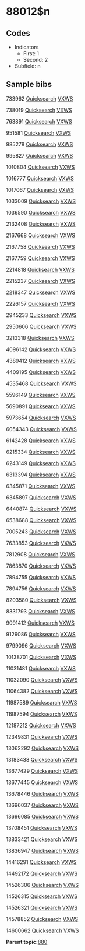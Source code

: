 # 88012$n

## Codes

-   Indicators
    -   First: 1
    -   Second: 2
-   Subfield: n

## Sample bibs

733962 [Quicksearch](https://search.library.yale.edu/catalog/733962) [VXWS](http://prodorbis.library.yale.edu:7014/vxws/GetHoldingsService?bibId=733962)

738019 [Quicksearch](https://search.library.yale.edu/catalog/738019) [VXWS](http://prodorbis.library.yale.edu:7014/vxws/GetHoldingsService?bibId=738019)

763891 [Quicksearch](https://search.library.yale.edu/catalog/763891) [VXWS](http://prodorbis.library.yale.edu:7014/vxws/GetHoldingsService?bibId=763891)

951581 [Quicksearch](https://search.library.yale.edu/catalog/951581) [VXWS](http://prodorbis.library.yale.edu:7014/vxws/GetHoldingsService?bibId=951581)

985278 [Quicksearch](https://search.library.yale.edu/catalog/985278) [VXWS](http://prodorbis.library.yale.edu:7014/vxws/GetHoldingsService?bibId=985278)

995827 [Quicksearch](https://search.library.yale.edu/catalog/995827) [VXWS](http://prodorbis.library.yale.edu:7014/vxws/GetHoldingsService?bibId=995827)

1010804 [Quicksearch](https://search.library.yale.edu/catalog/1010804) [VXWS](http://prodorbis.library.yale.edu:7014/vxws/GetHoldingsService?bibId=1010804)

1016777 [Quicksearch](https://search.library.yale.edu/catalog/1016777) [VXWS](http://prodorbis.library.yale.edu:7014/vxws/GetHoldingsService?bibId=1016777)

1017067 [Quicksearch](https://search.library.yale.edu/catalog/1017067) [VXWS](http://prodorbis.library.yale.edu:7014/vxws/GetHoldingsService?bibId=1017067)

1033009 [Quicksearch](https://search.library.yale.edu/catalog/1033009) [VXWS](http://prodorbis.library.yale.edu:7014/vxws/GetHoldingsService?bibId=1033009)

1036590 [Quicksearch](https://search.library.yale.edu/catalog/1036590) [VXWS](http://prodorbis.library.yale.edu:7014/vxws/GetHoldingsService?bibId=1036590)

2132408 [Quicksearch](https://search.library.yale.edu/catalog/2132408) [VXWS](http://prodorbis.library.yale.edu:7014/vxws/GetHoldingsService?bibId=2132408)

2167668 [Quicksearch](https://search.library.yale.edu/catalog/2167668) [VXWS](http://prodorbis.library.yale.edu:7014/vxws/GetHoldingsService?bibId=2167668)

2167758 [Quicksearch](https://search.library.yale.edu/catalog/2167758) [VXWS](http://prodorbis.library.yale.edu:7014/vxws/GetHoldingsService?bibId=2167758)

2167759 [Quicksearch](https://search.library.yale.edu/catalog/2167759) [VXWS](http://prodorbis.library.yale.edu:7014/vxws/GetHoldingsService?bibId=2167759)

2214818 [Quicksearch](https://search.library.yale.edu/catalog/2214818) [VXWS](http://prodorbis.library.yale.edu:7014/vxws/GetHoldingsService?bibId=2214818)

2215237 [Quicksearch](https://search.library.yale.edu/catalog/2215237) [VXWS](http://prodorbis.library.yale.edu:7014/vxws/GetHoldingsService?bibId=2215237)

2218347 [Quicksearch](https://search.library.yale.edu/catalog/2218347) [VXWS](http://prodorbis.library.yale.edu:7014/vxws/GetHoldingsService?bibId=2218347)

2226157 [Quicksearch](https://search.library.yale.edu/catalog/2226157) [VXWS](http://prodorbis.library.yale.edu:7014/vxws/GetHoldingsService?bibId=2226157)

2945233 [Quicksearch](https://search.library.yale.edu/catalog/2945233) [VXWS](http://prodorbis.library.yale.edu:7014/vxws/GetHoldingsService?bibId=2945233)

2950606 [Quicksearch](https://search.library.yale.edu/catalog/2950606) [VXWS](http://prodorbis.library.yale.edu:7014/vxws/GetHoldingsService?bibId=2950606)

3213318 [Quicksearch](https://search.library.yale.edu/catalog/3213318) [VXWS](http://prodorbis.library.yale.edu:7014/vxws/GetHoldingsService?bibId=3213318)

4096142 [Quicksearch](https://search.library.yale.edu/catalog/4096142) [VXWS](http://prodorbis.library.yale.edu:7014/vxws/GetHoldingsService?bibId=4096142)

4389412 [Quicksearch](https://search.library.yale.edu/catalog/4389412) [VXWS](http://prodorbis.library.yale.edu:7014/vxws/GetHoldingsService?bibId=4389412)

4409195 [Quicksearch](https://search.library.yale.edu/catalog/4409195) [VXWS](http://prodorbis.library.yale.edu:7014/vxws/GetHoldingsService?bibId=4409195)

4535468 [Quicksearch](https://search.library.yale.edu/catalog/4535468) [VXWS](http://prodorbis.library.yale.edu:7014/vxws/GetHoldingsService?bibId=4535468)

5596149 [Quicksearch](https://search.library.yale.edu/catalog/5596149) [VXWS](http://prodorbis.library.yale.edu:7014/vxws/GetHoldingsService?bibId=5596149)

5690891 [Quicksearch](https://search.library.yale.edu/catalog/5690891) [VXWS](http://prodorbis.library.yale.edu:7014/vxws/GetHoldingsService?bibId=5690891)

5973654 [Quicksearch](https://search.library.yale.edu/catalog/5973654) [VXWS](http://prodorbis.library.yale.edu:7014/vxws/GetHoldingsService?bibId=5973654)

6054343 [Quicksearch](https://search.library.yale.edu/catalog/6054343) [VXWS](http://prodorbis.library.yale.edu:7014/vxws/GetHoldingsService?bibId=6054343)

6142428 [Quicksearch](https://search.library.yale.edu/catalog/6142428) [VXWS](http://prodorbis.library.yale.edu:7014/vxws/GetHoldingsService?bibId=6142428)

6215334 [Quicksearch](https://search.library.yale.edu/catalog/6215334) [VXWS](http://prodorbis.library.yale.edu:7014/vxws/GetHoldingsService?bibId=6215334)

6243149 [Quicksearch](https://search.library.yale.edu/catalog/6243149) [VXWS](http://prodorbis.library.yale.edu:7014/vxws/GetHoldingsService?bibId=6243149)

6313394 [Quicksearch](https://search.library.yale.edu/catalog/6313394) [VXWS](http://prodorbis.library.yale.edu:7014/vxws/GetHoldingsService?bibId=6313394)

6345871 [Quicksearch](https://search.library.yale.edu/catalog/6345871) [VXWS](http://prodorbis.library.yale.edu:7014/vxws/GetHoldingsService?bibId=6345871)

6345897 [Quicksearch](https://search.library.yale.edu/catalog/6345897) [VXWS](http://prodorbis.library.yale.edu:7014/vxws/GetHoldingsService?bibId=6345897)

6440874 [Quicksearch](https://search.library.yale.edu/catalog/6440874) [VXWS](http://prodorbis.library.yale.edu:7014/vxws/GetHoldingsService?bibId=6440874)

6538688 [Quicksearch](https://search.library.yale.edu/catalog/6538688) [VXWS](http://prodorbis.library.yale.edu:7014/vxws/GetHoldingsService?bibId=6538688)

7005243 [Quicksearch](https://search.library.yale.edu/catalog/7005243) [VXWS](http://prodorbis.library.yale.edu:7014/vxws/GetHoldingsService?bibId=7005243)

7633853 [Quicksearch](https://search.library.yale.edu/catalog/7633853) [VXWS](http://prodorbis.library.yale.edu:7014/vxws/GetHoldingsService?bibId=7633853)

7812908 [Quicksearch](https://search.library.yale.edu/catalog/7812908) [VXWS](http://prodorbis.library.yale.edu:7014/vxws/GetHoldingsService?bibId=7812908)

7863870 [Quicksearch](https://search.library.yale.edu/catalog/7863870) [VXWS](http://prodorbis.library.yale.edu:7014/vxws/GetHoldingsService?bibId=7863870)

7894755 [Quicksearch](https://search.library.yale.edu/catalog/7894755) [VXWS](http://prodorbis.library.yale.edu:7014/vxws/GetHoldingsService?bibId=7894755)

7894756 [Quicksearch](https://search.library.yale.edu/catalog/7894756) [VXWS](http://prodorbis.library.yale.edu:7014/vxws/GetHoldingsService?bibId=7894756)

8203580 [Quicksearch](https://search.library.yale.edu/catalog/8203580) [VXWS](http://prodorbis.library.yale.edu:7014/vxws/GetHoldingsService?bibId=8203580)

8331793 [Quicksearch](https://search.library.yale.edu/catalog/8331793) [VXWS](http://prodorbis.library.yale.edu:7014/vxws/GetHoldingsService?bibId=8331793)

9091412 [Quicksearch](https://search.library.yale.edu/catalog/9091412) [VXWS](http://prodorbis.library.yale.edu:7014/vxws/GetHoldingsService?bibId=9091412)

9129086 [Quicksearch](https://search.library.yale.edu/catalog/9129086) [VXWS](http://prodorbis.library.yale.edu:7014/vxws/GetHoldingsService?bibId=9129086)

9799096 [Quicksearch](https://search.library.yale.edu/catalog/9799096) [VXWS](http://prodorbis.library.yale.edu:7014/vxws/GetHoldingsService?bibId=9799096)

10138701 [Quicksearch](https://search.library.yale.edu/catalog/10138701) [VXWS](http://prodorbis.library.yale.edu:7014/vxws/GetHoldingsService?bibId=10138701)

11031481 [Quicksearch](https://search.library.yale.edu/catalog/11031481) [VXWS](http://prodorbis.library.yale.edu:7014/vxws/GetHoldingsService?bibId=11031481)

11032090 [Quicksearch](https://search.library.yale.edu/catalog/11032090) [VXWS](http://prodorbis.library.yale.edu:7014/vxws/GetHoldingsService?bibId=11032090)

11064382 [Quicksearch](https://search.library.yale.edu/catalog/11064382) [VXWS](http://prodorbis.library.yale.edu:7014/vxws/GetHoldingsService?bibId=11064382)

11987589 [Quicksearch](https://search.library.yale.edu/catalog/11987589) [VXWS](http://prodorbis.library.yale.edu:7014/vxws/GetHoldingsService?bibId=11987589)

11987594 [Quicksearch](https://search.library.yale.edu/catalog/11987594) [VXWS](http://prodorbis.library.yale.edu:7014/vxws/GetHoldingsService?bibId=11987594)

12187212 [Quicksearch](https://search.library.yale.edu/catalog/12187212) [VXWS](http://prodorbis.library.yale.edu:7014/vxws/GetHoldingsService?bibId=12187212)

12349831 [Quicksearch](https://search.library.yale.edu/catalog/12349831) [VXWS](http://prodorbis.library.yale.edu:7014/vxws/GetHoldingsService?bibId=12349831)

13062292 [Quicksearch](https://search.library.yale.edu/catalog/13062292) [VXWS](http://prodorbis.library.yale.edu:7014/vxws/GetHoldingsService?bibId=13062292)

13183438 [Quicksearch](https://search.library.yale.edu/catalog/13183438) [VXWS](http://prodorbis.library.yale.edu:7014/vxws/GetHoldingsService?bibId=13183438)

13677429 [Quicksearch](https://search.library.yale.edu/catalog/13677429) [VXWS](http://prodorbis.library.yale.edu:7014/vxws/GetHoldingsService?bibId=13677429)

13677445 [Quicksearch](https://search.library.yale.edu/catalog/13677445) [VXWS](http://prodorbis.library.yale.edu:7014/vxws/GetHoldingsService?bibId=13677445)

13678446 [Quicksearch](https://search.library.yale.edu/catalog/13678446) [VXWS](http://prodorbis.library.yale.edu:7014/vxws/GetHoldingsService?bibId=13678446)

13696037 [Quicksearch](https://search.library.yale.edu/catalog/13696037) [VXWS](http://prodorbis.library.yale.edu:7014/vxws/GetHoldingsService?bibId=13696037)

13696085 [Quicksearch](https://search.library.yale.edu/catalog/13696085) [VXWS](http://prodorbis.library.yale.edu:7014/vxws/GetHoldingsService?bibId=13696085)

13708451 [Quicksearch](https://search.library.yale.edu/catalog/13708451) [VXWS](http://prodorbis.library.yale.edu:7014/vxws/GetHoldingsService?bibId=13708451)

13833421 [Quicksearch](https://search.library.yale.edu/catalog/13833421) [VXWS](http://prodorbis.library.yale.edu:7014/vxws/GetHoldingsService?bibId=13833421)

13836947 [Quicksearch](https://search.library.yale.edu/catalog/13836947) [VXWS](http://prodorbis.library.yale.edu:7014/vxws/GetHoldingsService?bibId=13836947)

14416291 [Quicksearch](https://search.library.yale.edu/catalog/14416291) [VXWS](http://prodorbis.library.yale.edu:7014/vxws/GetHoldingsService?bibId=14416291)

14492172 [Quicksearch](https://search.library.yale.edu/catalog/14492172) [VXWS](http://prodorbis.library.yale.edu:7014/vxws/GetHoldingsService?bibId=14492172)

14526306 [Quicksearch](https://search.library.yale.edu/catalog/14526306) [VXWS](http://prodorbis.library.yale.edu:7014/vxws/GetHoldingsService?bibId=14526306)

14526315 [Quicksearch](https://search.library.yale.edu/catalog/14526315) [VXWS](http://prodorbis.library.yale.edu:7014/vxws/GetHoldingsService?bibId=14526315)

14526321 [Quicksearch](https://search.library.yale.edu/catalog/14526321) [VXWS](http://prodorbis.library.yale.edu:7014/vxws/GetHoldingsService?bibId=14526321)

14578852 [Quicksearch](https://search.library.yale.edu/catalog/14578852) [VXWS](http://prodorbis.library.yale.edu:7014/vxws/GetHoldingsService?bibId=14578852)

14600662 [Quicksearch](https://search.library.yale.edu/catalog/14600662) [VXWS](http://prodorbis.library.yale.edu:7014/vxws/GetHoldingsService?bibId=14600662)

**Parent topic:**[880](../../tags/880/880.md)

